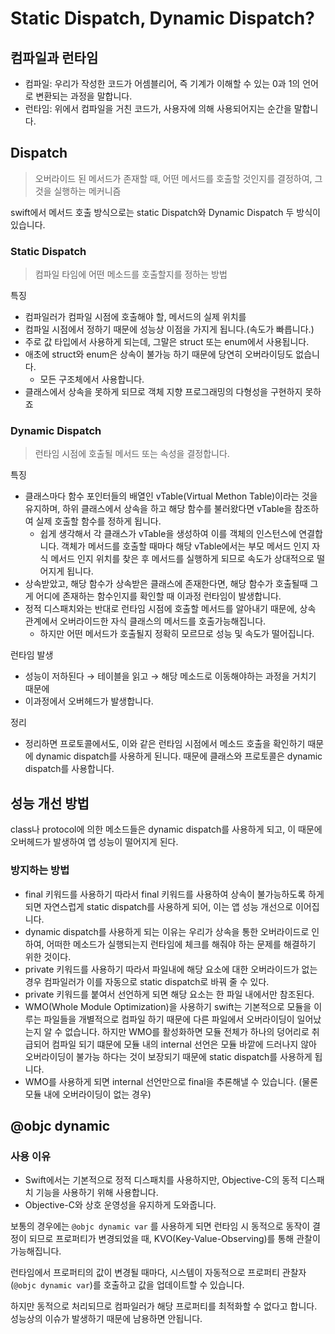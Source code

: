 # Static Dispatch, Dynamic Dispatch?
## 컴파일과 런타임

- 컴파일: 우리가 작성한 코드가 어셈블리어, 즉 기계가 이해할 수 있는 0과 1의 언어로 변환되는 과정을 말합니다.
- 런타임: 위에서 컴파일을 거친 코드가, 사용자에 의해 사용되어지는 순간을 말합니다.

## Dispatch

> 오버라이드 된 메서드가 존재할 때, 어떤 메서드를 호출할 것인지를 결정하여, 그것을 실행하는 메커니즘
> 

swift에서 메서드 호출 방식으로는 static Dispatch와 Dynamic Dispatch 두 방식이 있습니다.

### Static Dispatch

> 컴파일 타임에 어떤 메소드를 호출할지를 정하는 방법
> 

특징

- 컴파일러가 컴파일 시점에 호출해야 할, 메서드의 실제 위치를
- 컴파일 시점에서 정하기 때문에 성능상 이점을 가지게 됩니다.(속도가 빠릅니다.)
- 주로 값 타입에서 사용하게 되는데, 그말은 struct 또는 enum에서 사용됩니다.
- 애초에 struct와 enum은 상속이 불가능 하기 때문에 당연히 오버라이딩도 없습니다.
    - 모든 구조체에서 사용합니다.
- 클래스에서 상속을 못하게 되므로 객체 지향 프로그래밍의 다형성을 구현하지 못하죠

### Dynamic Dispatch

> 런타임 시점에 호출될 메서드 또는 속성을 결정합니다.
> 

특징

- 클래스마다 함수 포인터들의 배열인 vTable(Virtual Methon Table)이라는 것을 유지하며, 하위 클래스에서 상속을 하고 해당 함수를 불러왔다면 vTable을 참조하여 실제 호출할 함수를 정하게 됩니다.
    - 쉽게 생각해서 각 클래스가 vTable을 생성하여 이를 객체의 인스턴스에 연결합니다. 객체가 메서드를 호출할 때마다 해당 vTable에서는 부모 메서드 인지 자식 메서드 인지 위치를 찾은 후 메서드를 실행하게 되므로 속도가 상대적으로 떨어지게 됩니다.
- 상속받았고, 해당 함수가 상속받은 클래스에 존재한다면, 해당 함수가 호출될때 그게 어디에 존재하는 함수인지를 확인할 때 이과정 런타임이 발생합니다.
- 정적 디스패치와는 반대로 런타임 시점에 호출할 메서드를 알아내기 때문에, 상속 관계에서 오버라이드한 자식 클래스의 메서드를 호출가능해집니다.
    - 하지만 어떤 메서드가 호출될지 정확히 모르므로 성능 및 속도가 떨어집니다.

런타임 발생

- 성능이 저하된다 → 테이블을 읽고 → 해당 메소드로 이동해야하는 과정을 거치기 때문에
- 이과정에서 오버헤드가 발생합니다.

정리

- 정리하면 프로토콜에서도, 이와 같은 런타임 시점에서 메소드 호출을 확인하기 때문에 dynamic dispatch를 사용하게 된니다. 때문에 클래스와 프로토콜은 dynamic dispatch를 사용합니다.

## 성능 개선 방법

class나 protocol에 의한 메소드들은 dynamic dispatch를 사용하게 되고, 이 때문에 오버헤드가 발생하여 앱 성능이 떨어지게 된다.

### 방지하는 방법

- final 키워드를 사용하기 따라서 final 키워드를 사용하여 상속이 불가능하도록 하게 되면 자연스럽게 static dispatch를 사용하게 되어, 이는 앱 성능 개선으로 이어집니다.
- dynamic dispatch를 사용하게 되는 이유는 우리가 상속을 통한 오버라이드로 인하여, 어떠한 메소드가 실행되는지 런타임에 체크를 해줘야 하는 문제를 해결하기 위한 것이다.
- private 키워드를 사용하기 따라서  파일내에 해당 요소에 대한 오버라이드가 없는 경우 컴파일러가 이를 자동으로 static dispatch로 바꿔 줄 수 있다.
- private 키워드를 붙여서 선언하게 되면 해당 요소는 한 파일 내에서만 참조된다.
- WMO(Whole Module Optimization)을 사용하기 swift는 기본적으로 모듈을 이루는 파일들을 개별적으로 컴파일 하기 때문에 다른 파일에서 오버라이딩이 일어났는지 알 수 없습니다. 하지만 WMO를 활성화하면 모듈 전체가 하나의 덩어리로 취급되어 컴파일 되기 떄문에 모듈 내의 internal 선언은 모듈 바깥에 드러나지 않아 오버라이딩이 불가능 하다는 것이 보장되기 때문에 static dispatch를 사용하게 됩니다.
- WMO를 사용하게 되면 internal 선언만으로 final을 추론해낼 수 있습니다. (물론 모듈 내에 오버라이딩이 없는 경우)

## @objc dynamic

### 사용 이유

- Swift에서는 기본적으로 정적 디스패치를 사용하지만, Objective-C의 동적 디스패치 기능을 사용하기 위해 사용합니다.
- Objective-C와 상호 운영성을 유지하게 도와줍니다.

보통의 경우에는 `@objc dynamic var` 를 사용하게 되면 런타임 시 동적으로 동작이 결정이 되므로 프로퍼티가 변경되었을 때, KVO(Key-Value-Observing)를 통해 관찰이 가능해집니다.

런타임에서 프로퍼티의 값이 변경될 때마다, 시스템이 자동적으로 프로퍼티 관찰자(`@objc dynamic var`)를 호출하고 값을 업데이트할 수 있습니다.

하지만 동적으로 처리되므로 컴파일러가 해당 프로퍼티를 최적화할 수 없다고 합니다.
성능상의 이슈가 발생하기 때문에 남용하면 안됩니다.
